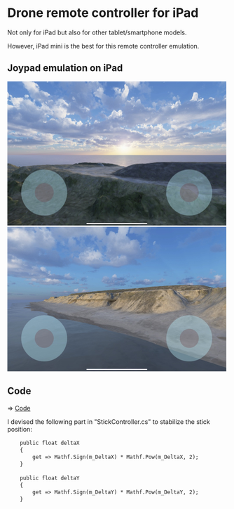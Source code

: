 # Drone remote controller for iPad

Not only for iPad but also for other tablet/smartphone models.

However, iPad mini is the best for this remote controller emulation.

## Joypad emulation on iPad

<img src="DroneRemoteController1.jpg" width=500>

<img src="DroneRemoteController2.jpg" width=500>

## Code

=> [Code](../DroneRemoteController) 


I devised the following part in "StickController.cs" to stabilize the stick position:

```
    public float deltaX
    {
        get => Mathf.Sign(m_DeltaX) * Mathf.Pow(m_DeltaX, 2);
    }

    public float deltaY
    {
        get => Mathf.Sign(m_DeltaY) * Mathf.Pow(m_DeltaY, 2);
    }
```

